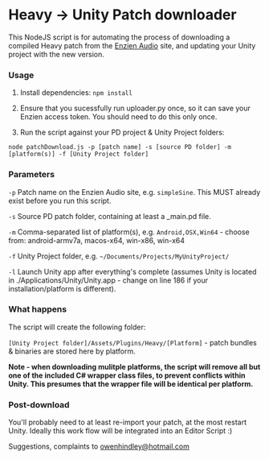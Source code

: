 # Heavy -> Unity Patch downloader

This NodeJS script is for automating the process of downloading a compiled Heavy patch from the [Enzien Audio](http://enzienaudio.com) site, and updating your Unity project with the new version.

### Usage

1. Install dependencies: `npm install`

2. Ensure that you sucessfully run uploader.py once, so it can save your Enzien access token. You should need to do this only once.

3. Run the script against your PD project & Unity Project folders:

`node patchDownload.js -p [patch name] -s [source PD folder] -m [platform(s)] -f [Unity Project folder]`

### Parameters
`-p` Patch name on the Enzien Audio site, e.g. `simpleSine`. This MUST already exist before you run this script.

`-s` Source PD patch folder, containing at least a _main.pd file.

`-m` Comma-separated list of platform(s), e.g. `Android,OSX,Win64` - choose from: android-armv7a, macos-x64, win-x86, win-x64

`-f` Unity Project folder, e.g. `~/Documents/Projects/MyUnityProject/`

`-l` Launch Unity app after everything's complete (assumes Unity is located in ./Applications/Unity/Unity.app - change on line 186 if your installation/platform is different).

### What happens

The script will create the following folder:

`[Unity Project folder]/Assets/Plugins/Heavy/[Platform]` - patch bundles & binaries are stored here by platform.

**Note - when downloading mulitple platforms, the script will remove all but one of the included C# wrapper class files, to prevent conflicts within Unity. This presumes that the wrapper file will be identical per platform.**

### Post-download

You'll probably need to at least re-import your patch, at the most restart Unity. Ideally this work flow will be integrated into an Editor Script :)



Suggestions, complaints to [owenhindley@hotmail.com](mailto:owenhindley@hotmail.com)

